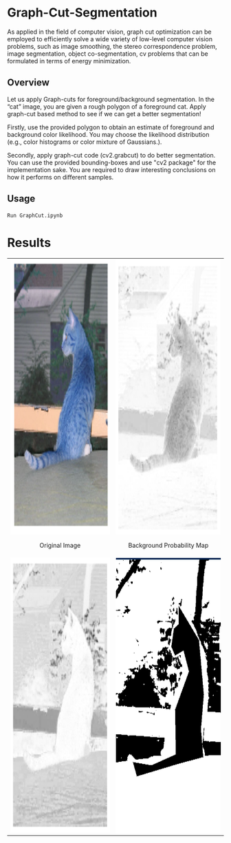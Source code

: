 # Graph-Cut-Segmentation
As applied in the field of computer vision, graph cut optimization can be employed to efficiently solve a wide variety of low-level computer vision problems, such as image smoothing, the stereo correspondence problem, image segmentation, object co-segmentation, cv problems that can be formulated in terms of energy minimization. 

## Overview

Let us apply Graph-cuts for foreground/background segmentation. In the “cat” image, you are given a rough polygon of a foreground cat. Apply graph-cut based method to see if we can get a better segmentation!

Firstly, use the provided polygon to obtain an estimate of foreground and background color likelihood. You may choose the likelihood distribution (e.g., color histograms or color mixture of Gaussians.).

Secondly, apply graph-cut code (cv2.grabcut) to do better segmentation. You can use the provided bounding-boxes and use "cv2 package" for the implementation sake. You are required to draw interesting conclusions on how it performs on different samples.

## Usage

```
Run GraphCut.ipynb
```

# Results

<table>
  <tr>
    <td> <img src="Results/og_img.png"  alt="1" width = 360px height = 640px ><p align='center'> Original Image </p></td>
    <td><img src="Results/bg_p_map.png" alt="2" width = 360px height = 640px> <p align="center">Background Probability Map</p></td>
   </tr> 
   <tr>
      <td><img src="Results/fg_p_map.png" alt="3" width = 360px height = 640px></td>
      <td><img src="./Results/gauss.png" align="right" alt="4" width = 360px height = 640px>
  </td>
  </tr>
</table>


<!-- ![image](Results/og_img.png) <br>
Original Image
<br>
![image](Results/bg_p_map.png) <br>
Background Probability Map
<br>
![image](Results/fg_p_map.png) <br>
Foreground Probability Map
<br>
![image](Results/gauss.png) <br>
Gaussian Mixture Model
<br>
![image](Results/fg_mask.png) <br>
Foreground Mask
<br>
![image](Results/eg_r.png) <br>
Result -->





